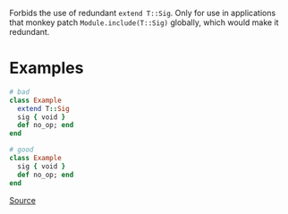 
Forbids the use of redundant `extend T::Sig`. Only for use in
applications that monkey patch `Module.include(T::Sig)` globally,
which would make it redundant.

# Examples

```ruby
# bad
class Example
  extend T::Sig
  sig { void }
  def no_op; end
end

# good
class Example
  sig { void }
  def no_op; end
end
```

[Source](http://www.rubydoc.info/gems/rubocop/RuboCop/Cop/Sorbet/RedundantExtendTSig)